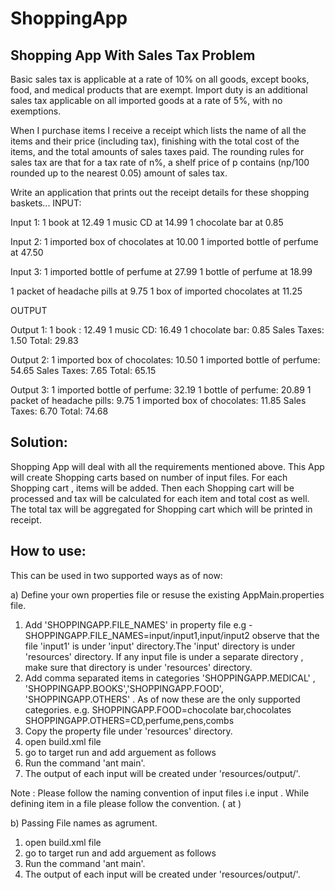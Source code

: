 ShoppingApp
===========

Shopping App With Sales Tax Problem
------------------------------------
Basic sales tax is applicable at a rate of 10% on all goods, except books, food, and medical products that
are exempt. Import duty is an additional sales tax applicable on all imported goods at a rate of 5%, with
no exemptions.

When I purchase items I receive a receipt which lists the name of all the items and their price (including
tax), finishing with the total cost of the items, and the total amounts of sales taxes paid. The rounding
rules for sales tax are that for a tax rate of n%, a shelf price of p contains (np/100 rounded up to the
nearest 0.05) amount of sales tax.

Write an application that prints out the receipt details for these shopping baskets...
INPUT:

Input 1:
1 book at 12.49
1 music CD at 14.99
1 chocolate bar at 0.85

Input 2:
1 imported box of chocolates at 10.00
1 imported bottle of perfume at 47.50

Input 3:
1 imported bottle of perfume at 27.99
1 bottle of perfume at 18.99

1 packet of headache pills at 9.75
1 box of imported chocolates at 11.25

OUTPUT

Output 1:
1 book : 12.49
1 music CD: 16.49
1 chocolate bar: 0.85
Sales Taxes: 1.50
Total: 29.83

Output 2:
1 imported box of chocolates: 10.50
1 imported bottle of perfume: 54.65
Sales Taxes: 7.65
Total: 65.15

Output 3:
1 imported bottle of perfume: 32.19
1 bottle of perfume: 20.89
1 packet of headache pills: 9.75
1 imported box of chocolates: 11.85
Sales Taxes: 6.70
Total: 74.68

Solution:
-------------------------------------------------

Shopping App will deal with all the requirements mentioned above. This App will create Shopping carts based on number
of input files. For each Shopping cart , items will be added. Then each Shopping cart will be processed and tax will
be calculated for each item and total cost as well. The total tax will be aggregated for Shopping cart which will be
printed in receipt.


How to use:
-----------

This can be used in two supported ways as of now:

a) Define your own properties file or resuse the existing AppMain.properties file.

1) Add 'SHOPPINGAPP.FILE_NAMES' in property file e.g - SHOPPINGAPP.FILE_NAMES=input/input1,input/input2
observe that the file 'input1' is under 'input' directory.The 'input' directory is under 'resources' directory.
If any input file is under a separate directory , make sure that directory is under 'resources' directory.
2) Add comma separated items in categories 'SHOPPINGAPP.MEDICAL' , 'SHOPPINGAPP.BOOKS','SHOPPINGAPP.FOOD',
'SHOPPINGAPP.OTHERS' . As of now these are the only supported categories.
e.g. SHOPPINGAPP.FOOD=chocolate bar,chocolates 
     SHOPPINGAPP.OTHERS=CD,perfume,pens,combs
3) Copy the property file under 'resources' directory.
4) open build.xml file 
5) go to target run and add arguement as follows
    <arg value="0"/>
    <arg value="MyAppMain.properties"/>
6) Run the command 'ant main'.
7) The output of each input will be created under 'resources/output/'. 

Note :  Please follow the naming convention of input files i.e input<Number> .
        While defining item in a file please follow the convention. (<Quantity> <item description> at <Unit Price>)
        
b) Passing File names as agrument.

1) open build.xml file 
2) go to target run and add arguement as follows
    <arg value="1"/>
    <arg value="input/input1"/>
    <arg value="input/input2"/>
3) Run the command 'ant main'.
4) The output of each input will be created under 'resources/output/'. 
